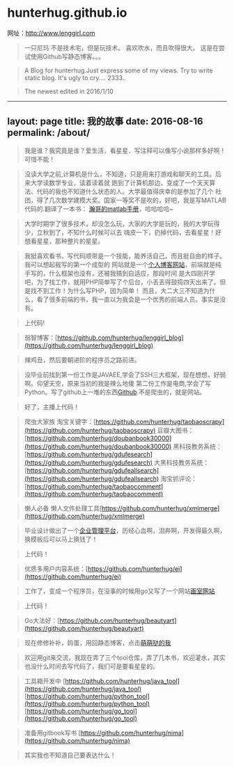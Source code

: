 # hunterhug.github.io
网址：http://www.lenggirl.com

>一只尼玛 不是技术宅，但是玩技术。
>喜欢吹水，而且吹得很大。
>这是在尝试使用Github写静态博客。。。

>A Blog for hunterhug.Just express some of my views.
>Try to write static blog.
>It's ugly to cry....
>2333..

>The newest edited in 2016/1/10

---
layout: page
title: 我的故事
date: 2016-08-16
permalink: /about/
---

>我是谁？我究竟是谁？爱生活，看星星．写注释可以像写小说那样多好啊！可惜不能！

>没读大学之前,计算机是什么，不知道，只是用来打游戏和聊天的工具。后来大学读数学专业，读着读着就
跑到了计算机那边，变成了一个天天算法、代码的我也不知道什么状态的人。大学最值得庆幸的是参加了几个
社团，得了几次数学建模大奖。国家一等奖不是吹的，好吧，我是写MATLAB代码的.翻译了一本书：
[瀚哥的matlab手册](http://www.lenggirl.com/matlab.pdf)，哈哈哈哈~

>大学时期学了很多技术，却没怎么玩，大家的大学是玩的，我的大学玩得少，立秋到了，不知什么时候可以去
嗨皮一下，扔掉代码，去看星星！好想看星星，那种整片的星星。

>我挺喜欢看书，写代码顺带是一个技能，能养活自己，而且挺自由的样子。我可以想起我写的第一个成型的
网站就是一个[个人博客网站](http://php.lenggirl.com/)，前端就是纯手写的，什么框架也没有，还被我搞到自适应，那段时间
是大四刚开学吧，为了找工作，就用PHP简单写了个后台，小丢丢得鼓捣四天出来了。但是找不到工作！为什么写PHP，因为简单！
而且，大二大三不知道为什么，看了很多前端的书，我一直以为我会是一个优秀的前端人员。事实是没有。

>上代码!

>弱智博客：[https://github.com/hunterhug/lenggirl_blog](https://github.com/hunterhug/lenggirl_blog)

>辣鸡丑，然后要朝进阶的程序员之路前进。

>没毕业前找到第一份工作是JAVAEE,学会了SSH三大框架，现在想想，好弱啊。仰望天空，原来当初的我是辣么地傻
第二份工作是电商,学会了写Python。写了github上一堆的东西[Github](https://www.github.com/hunterhug).不是爬虫的，就是网站。

>好了，主播上代码！

> 爬虫大家族
>淘宝关键字：[https://github.com/hunterhug/taobaoscrapy](https://github.com/hunterhug/taobaoscrapy)
>豆瓣大图书：[https://github.com/hunterhug/doubanbook30000](https://github.com/hunterhug/doubanbook30000)
>黑科技教务系统：[https://github.com/hunterhug/gdufesearch](https://github.com/hunterhug/gdufesearch)
>大黑科技教务系统：[https://github.com/hunterhug/gdufeallsearch](https://github.com/hunterhug/gdufeallsearch)
>淘宝抓评论：[https://github.com/hunterhug/taobaocomment](https://github.com/hunterhug/taobaocomment)

>懒人必备
>懒人文件处理工具[https://github.com/hunterhug/xmlmerge](https://github.com/hunterhug/xmlmerge)

>毕业设计做出了一个[企业管理平台](http://ei.lenggirl.com/)，历经心血啊，泪奔啊，开发得最久啊，换模板后可以马上换钱了！

>上代码！

>优质多用户内容系统：[https://github.com/hunterhug/ei](https://github.com/hunterhug/ei)

>工作了，变成一个程序员，在没事的时候用go又写了一个网站[画室网站](http://beauty.lenggirl.com/)

>上代码！

>Go大法好：[https://github.com/hunterhug/beautyart](https://github.com/hunterhug/beautyart)

>现在修修补补，妈蛋，用回静态博客，点击[萌萌哒的我](https://github.com/hunterhug/hunterhug.github.io)

>欢迎用git来交流，我现在弄了三个tool仓库，弄了几本书，欢迎灌水，其实也没什么时间去写代码了，我们可是要看星星的。

>工具箱开发中
>[https://github.com/hunterhug/java_tool](https://github.com/hunterhug/java_tool)
>[https://github.com/hunterhug/python_tool](https://github.com/hunterhug/python_tool)
>[https://github.com/hunterhug/go_tool](https://github.com/hunterhug/go_tool)

>准备用gitbook写书
>[https://github.com/hunterhug/nima](https://github.com/hunterhug/nima)

>其实我也不知道自己要表达什么！

<img alt="" src="https://raw.githubusercontent.com/hunterhug/hunterhug.github.io/master/img/mylove.jpg"/>



